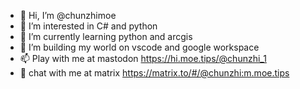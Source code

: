 - 👋 Hi, I’m @chunzhimoe
- 👀 I’m interested in C# and python
- 🌱 I’m currently learning python and arcgis
- 💞️ I’m building my world on vscode and google workspace
- 📫 Play with me  at mastodon https://hi.moe.tips/@chunzhi_1
- 💬 chat with me at matrix https://matrix.to/#/@chunzhi:m.moe.tips
<!---
chunzhimoe/chunzhimoe is a ✨ special ✨ repository because its `README.md` (this file) appears on your GitHub profile.
You can click the Preview link to take a look at your changes.
--->
